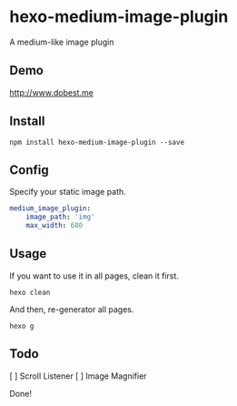 # hexo-medium-image-plugin
A medium-like image plugin

## Demo

http://www.dobest.me

## Install

```
npm install hexo-medium-image-plugin --save
```

## Config

Specify your static image path.
```yaml
medium_image_plugin:
    image_path: 'img'
    max_width: 680 
```

## Usage

If you want to use it in all pages, clean it first.

```
hexo clean
```

And then, re-generator all pages.
```
hexo g
```

## Todo
[ ] Scroll Listener
[ ] Image Magnifier

Done!